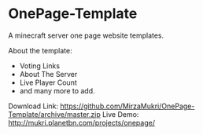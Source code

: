 # OnePage-Template
A minecraft server one page website templates.

About the template:
- Voting Links
- About The Server
- Live Player Count
- and many more to add.

Download Link: https://github.com/MirzaMukri/OnePage-Template/archive/master.zip
Live Demo: http://mukri.planetbn.com/projects/onepage/
